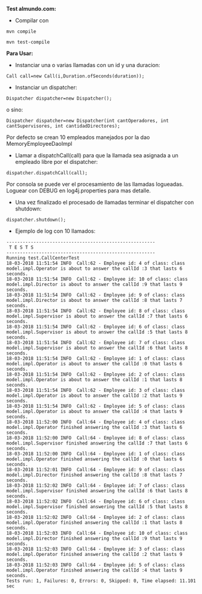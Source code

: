 **Test almundo.com:**
* Compilar con 
```
mvn compile
```
```
mvn test-compile
```
**Para Usar:**
* Instanciar una o varias llamadas con un id y una duracion:
```
Call call=new Call(i,Duration.ofSeconds(duration));
```
* Instanciar un dispatcher:
```
Dispatcher dispatcher=new Dispatcher();
```
o sino:
```
Dispatcher dispatcher=new Dispatcher(int cantOperadores, int cantSupervisores, int cantidadDirectores);
```
Por defecto se crean 10 empleados manejados por la dao MemoryEmployeeDaoImpl

* Llamar a dispatchCall(call) para que la llamada sea asignada a un empleado libre por el dispatcher:
```
dispatcher.dispatchCall(call);
```
Por consola se puede ver el procesamiento de las llamadas logueadas. Loguear con DEBUG en log4j.properties para mas detalle.

* Una vez finalizado el procesado de llamadas terminar el dispatcher con shutdown:
```
dispatcher.shutdown();
```

* Ejemplo de log con 10 llamados:
```
-------------------------------------------------------
 T E S T S
-------------------------------------------------------
Running test.CallCenterTest
18-03-2018 11:51:54 INFO  Call:62 - Employee id: 4 of class: class model.impl.Operator is about to answer the callId :3 that lasts 6 seconds.
18-03-2018 11:51:54 INFO  Call:62 - Employee id: 10 of class: class model.impl.Director is about to answer the callId :9 that lasts 9 seconds.
18-03-2018 11:51:54 INFO  Call:62 - Employee id: 9 of class: class model.impl.Director is about to answer the callId :8 that lasts 7 seconds.
18-03-2018 11:51:54 INFO  Call:62 - Employee id: 8 of class: class model.impl.Supervisor is about to answer the callId :7 that lasts 6 seconds.
18-03-2018 11:51:54 INFO  Call:62 - Employee id: 6 of class: class model.impl.Supervisor is about to answer the callId :5 that lasts 8 seconds.
18-03-2018 11:51:54 INFO  Call:62 - Employee id: 7 of class: class model.impl.Supervisor is about to answer the callId :6 that lasts 8 seconds.
18-03-2018 11:51:54 INFO  Call:62 - Employee id: 1 of class: class model.impl.Operator is about to answer the callId :0 that lasts 6 seconds.
18-03-2018 11:51:54 INFO  Call:62 - Employee id: 2 of class: class model.impl.Operator is about to answer the callId :1 that lasts 8 seconds.
18-03-2018 11:51:54 INFO  Call:62 - Employee id: 3 of class: class model.impl.Operator is about to answer the callId :2 that lasts 9 seconds.
18-03-2018 11:51:54 INFO  Call:62 - Employee id: 5 of class: class model.impl.Operator is about to answer the callId :4 that lasts 9 seconds.
18-03-2018 11:52:00 INFO  Call:64 - Employee id: 4 of class: class model.impl.Operator finished answering the callId :3 that lasts 6 seconds.
18-03-2018 11:52:00 INFO  Call:64 - Employee id: 8 of class: class model.impl.Supervisor finished answering the callId :7 that lasts 6 seconds.
18-03-2018 11:52:00 INFO  Call:64 - Employee id: 1 of class: class model.impl.Operator finished answering the callId :0 that lasts 6 seconds.
18-03-2018 11:52:01 INFO  Call:64 - Employee id: 9 of class: class model.impl.Director finished answering the callId :8 that lasts 7 seconds.
18-03-2018 11:52:02 INFO  Call:64 - Employee id: 7 of class: class model.impl.Supervisor finished answering the callId :6 that lasts 8 seconds.
18-03-2018 11:52:02 INFO  Call:64 - Employee id: 6 of class: class model.impl.Supervisor finished answering the callId :5 that lasts 8 seconds.
18-03-2018 11:52:02 INFO  Call:64 - Employee id: 2 of class: class model.impl.Operator finished answering the callId :1 that lasts 8 seconds.
18-03-2018 11:52:03 INFO  Call:64 - Employee id: 10 of class: class model.impl.Director finished answering the callId :9 that lasts 9 seconds.
18-03-2018 11:52:03 INFO  Call:64 - Employee id: 3 of class: class model.impl.Operator finished answering the callId :2 that lasts 9 seconds.
18-03-2018 11:52:03 INFO  Call:64 - Employee id: 5 of class: class model.impl.Operator finished answering the callId :4 that lasts 9 seconds.
Tests run: 1, Failures: 0, Errors: 0, Skipped: 0, Time elapsed: 11.101 sec
```
